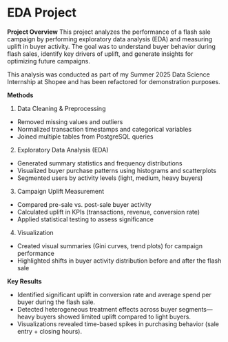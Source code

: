 # EDA Project 
**Project Overview**
This project analyzes the performance of a flash sale campaign by performing exploratory data analysis (EDA) and measuring uplift in buyer activity.
The goal was to understand buyer behavior during flash sales, identify key drivers of uplift, and generate insights for optimizing future campaigns.

This analysis was conducted as part of my Summer 2025 Data Science Internship at Shopee and has been refactored for demonstration purposes.

**Methods**
1. Data Cleaning & Preprocessing
- Removed missing values and outliers
- Normalized transaction timestamps and categorical variables
- Joined multiple tables from PostgreSQL queries

2. Exploratory Data Analysis (EDA)
- Generated summary statistics and frequency distributions
- Visualized buyer purchase patterns using histograms and scatterplots
- Segmented users by activity levels (light, medium, heavy buyers)

3. Campaign Uplift Measurement
- Compared pre-sale vs. post-sale buyer activity
- Calculated uplift in KPIs (transactions, revenue, conversion rate)
- Applied statistical testing to assess significance

4. Visualization
- Created visual summaries (Gini curves, trend plots) for campaign performance
- Highlighted shifts in buyer activity distribution before and after the flash sale

**Key Results**
- Identified significant uplift in conversion rate and average spend per buyer during the flash sale.
- Detected heterogeneous treatment effects across buyer segments—heavy buyers showed limited uplift compared to light buyers.
- Visualizations revealed time-based spikes in purchasing behavior (sale entry + closing hours).
